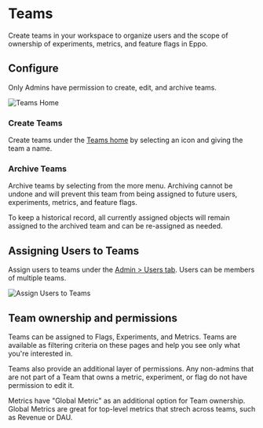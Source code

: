 # Teams

Create teams in your workspace to organize users and the scope of ownership of experiments, metrics, and feature flags in Eppo.

## Configure
Only Admins have permission to create, edit, and archive teams.

![Teams Home](/img/administration/Teams_Home.png)

### Create Teams
Create teams under the [Teams home](https://eppo.cloud/teams) by selecting an icon and giving the team a name. 

### Archive Teams
Archive teams by selecting from the more menu. Archiving cannot be undone and will prevent this team from being assigned to future users, experiments, metrics, and feature flags.

To keep a historical record, all currently assigned objects will remain assigned to the archived team and can be re-assigned as needed.

## Assigning Users to Teams
Assign users to teams under the [Admin > Users tab](https://eppo.cloud/admin/users_and_permissions?show=1-25). Users can be members of multiple teams.

![Assign Users to Teams](/img/administration/Assign_Users_Teams.png)

## Team ownership and permissions
Teams can be assigned to Flags, Experiments, and Metrics. Teams are available as filtering criteria on these pages and help you see only what you're interested in.

Teams also provide an additional layer of permissions. Any non-admins that are not part of a Team that owns a metric, experiment, or flag do not have permission to edit it.

Metrics have "Global Metric" as an additional option for Team ownership. Global Metrics are great for top-level metrics that strech across teams, such as Revenue or DAU.